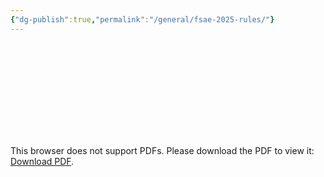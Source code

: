 ```yaml
---
{"dg-publish":true,"permalink":"/general/fsae-2025-rules/"}
---
```


<object data="https://nfr-megathread-git-main-antonwalvoords-projects.vercel.app/img/FSAE_Rules_2025_V1.pdf" type="application/pdf" width="700px" height="700px">
    <embed src="https://nfr-megathread-git-main-antonwalvoords-projects.vercel.app/img/FSAE_Rules_2025_V1.pdf">
        <p>This browser does not support PDFs. Please download the PDF to view it: <a href="https://nfr-megathread-git-main-antonwalvoords-projects.vercel.app/img/FSAE_Rules_2025_V1.pdf">Download PDF</a>.</p>
    </embed>
</object>